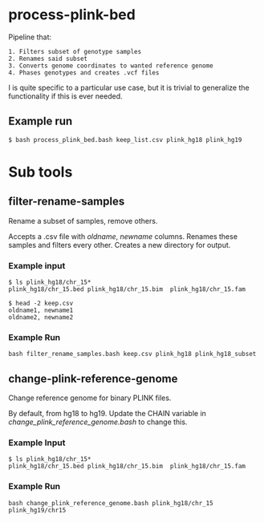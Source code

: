 # process-plink-bed
Pipeline that:

	1. Filters subset of genotype samples
	2. Renames said subset
	3. Converts genome coordinates to wanted reference genome
	4. Phases genotypes and creates .vcf files

I is quite specific to a particular use case, but it is trivial to generalize the 
functionality if this is ever needed.

## Example run
```bash
$ bash process_plink_bed.bash keep_list.csv plink_hg18 plink_hg19
```


# Sub tools

## filter-rename-samples
Rename a subset of samples, remove others.

Accepts a .csv file with *oldname*, *newname* columns.
Renames these samples and filters every other.
Creates a new directory for output.

### Example input
```
$ ls plink_hg18/chr_15*
plink_hg18/chr_15.bed plink_hg18/chr_15.bim  plink_hg18/chr_15.fam

$ head -2 keep.csv
oldname1, newname1
oldname2, newname2
```

### Example Run
```
bash filter_rename_samples.bash keep.csv plink_hg18 plink_hg18_subset
```

## change-plink-reference-genome
Change reference genome for binary PLINK files.

By default, from hg18 to hg19. 
Update the CHAIN variable in *change_plink_reference_genome.bash* to
change this.

### Example Input
```
$ ls plink_hg18/chr_15*
plink_hg18/chr_15.bed plink_hg18/chr_15.bim  plink_hg18/chr_15.fam
```

### Example Run
```
bash change_plink_reference_genome.bash plink_hg18/chr_15 plink_hg19/chr15
```

